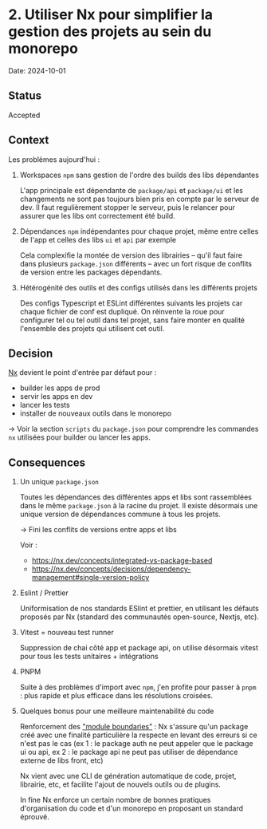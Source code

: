 # 2. Utiliser Nx pour simplifier la gestion des projets au sein du monorepo

Date: 2024-10-01

## Status

Accepted

## Context

Les problèmes aujourd'hui :

1. Workspaces `npm` sans gestion de l'ordre des builds des libs dépendantes

   L'app principale est dépendante de `package/api` et `package/ui` et les changements ne sont pas toujours bien pris en compte par le serveur de dev. Il faut regulièrement stopper le serveur, puis le relancer pour assurer que les libs ont correctement été build.

2. Dépendances `npm` indépendantes pour chaque projet, même entre celles de l'app et celles des libs `ui` et `api` par exemple

   Cela complexifie la montée de version des librairies – qu'il faut faire dans plusieurs `package.json` différents – avec un fort risque de conflits de version entre les packages dépendants.

3. Hétérogénité des outils et des configs utilisés dans les différents projets

   Des configs Typescript et ESLint différentes suivants les projets car chaque fichier de conf est dupliqué. On réinvente la roue pour configurer tel ou tel outil dans tel projet, sans faire monter en qualité l'ensemble des projets qui utilisent cet outil.

## Decision

[Nx](https://nx.dev/getting-started/why-nx) devient le point d'entrée par défaut pour :

- builder les apps de prod
- servir les apps en dev
- lancer les tests
- installer de nouveaux outils dans le monorepo

→ Voir la section `scripts` du `package.json` pour comprendre les commandes `nx` utilisées pour builder ou lancer les apps.

## Consequences

1.  Un unique `package.json`

    Toutes les dépendances des différentes apps et libs sont rassemblées dans le même `package.json` à la racine du projet. Il existe désormais une unique version de dépendances commune à tous les projets.

    → Fini les conflits de versions entre apps et libs

    Voir :

    - https://nx.dev/concepts/integrated-vs-package-based
    - https://nx.dev/concepts/decisions/dependency-management#single-version-policy

2.  Eslint / Prettier

    Uniformisation de nos standards ESlint et prettier, en utilisant les défauts proposés par Nx (standard des communautés open-source, Nextjs, etc).

3.  Vitest = nouveau test runner

    Suppression de chai côté app et package api, on utilise désormais vitest pour tous les tests unitaires + intégrations

4.  PNPM

    Suite à des problèmes d'import avec `npm`, j'en profite pour passer à `pnpm` : plus rapide et plus efficace dans les résolutions croisées.

5.  Quelques bonus pour une meilleure maintenabilité du code

    Renforcement des ["module boundaries"](https://nx.dev/features/enforce-module-boundaries) : Nx s'assure qu'un package créé avec une finalité particulière la respecte en levant des erreurs si ce n'est pas le cas (ex 1 : le package auth ne peut appeler que le package ui ou api, ex 2 : le package api ne peut pas utiliser de dépendance externe de libs front, etc)

    Nx vient avec une CLI de génération automatique de code, projet, librairie, etc, et facilite l'ajout de nouvels outils ou de plugins.

    In fine Nx enforce un certain nombre de bonnes pratiques d'organisation du code et d'un monorepo en proposant un standard éprouvé.
